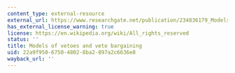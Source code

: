 ```yaml
---
content_type: external-resource
external_url: https://www.researchgate.net/publication/234836179_Models_of_vetoes_and_veto_bargaining
has_external_license_warning: true
license: https://en.wikipedia.org/wiki/All_rights_reserved
status: ''
title: Models of vetoes and veto bargaining
uid: 22a9f950-6750-4802-8ba2-897a2c6636e8
wayback_url: ''
---
```

